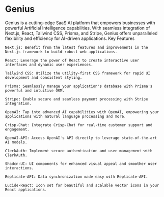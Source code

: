 # Genius 


Genius is a cutting-edge SaaS AI platform that empowers businesses with powerful Artificial Intelligence capabilities. With seamless integration of Next.js, React, Tailwind CSS, Prisma, and Stripe, Genius offers unparalleled flexibility and efficiency for AI-driven applications.
Key Features

    Next.js: Benefit from the latest features and improvements in the Next.js framework to build robust web applications.

    React: Leverage the power of React to create interactive user interfaces and dynamic user experiences.

    Tailwind CSS: Utilize the utility-first CSS framework for rapid UI development and consistent styling.

    Prisma: Seamlessly manage your application's database with Prisma's powerful and intuitive ORM.

    Stripe: Enable secure and seamless payment processing with Stripe integration.

    OpenAI: Tap into advanced AI capabilities with OpenAI, empowering your applications with natural language processing and more.

    Crisp-Chat: Integrate Crisp-Chat for real-time customer support and engagement.

    OpenAI-API: Access OpenAI's API directly to leverage state-of-the-art AI models.

    ClerkAuth: Implement secure authentication and user management with ClerkAuth.

    Shadcn-UI: UI components for enhanced visual appeal and smoother user interactions.

    Replicate-API: Data synchronization made easy with Replicate-API.

    Lucide-React: Icon set for beautiful and scalable vector icons in your React applications.

